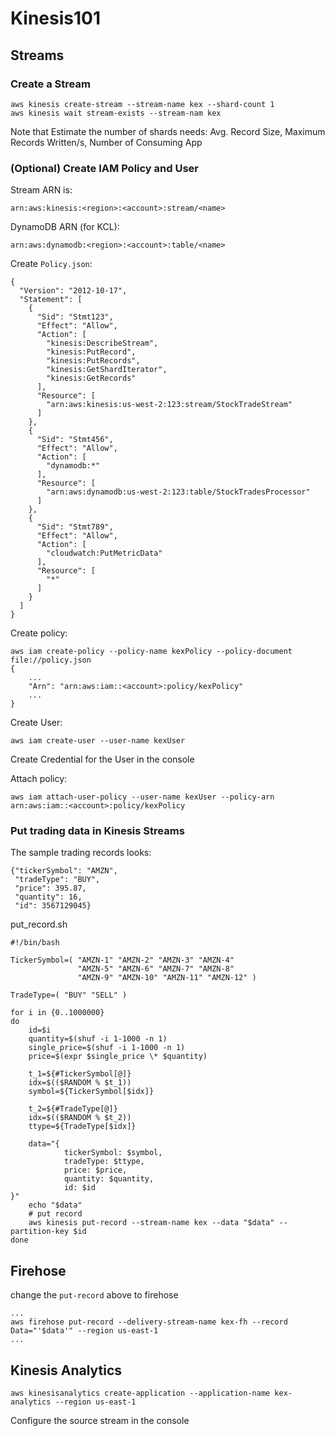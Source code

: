 # Kinesis101

## Streams
### Create a Stream
```
aws kinesis create-stream --stream-name kex --shard-count 1
aws kinesis wait stream-exists --stream-nam kex
```
Note that Estimate the number of shards needs: Avg. Record Size, Maximum Records Written/s, Number of Consuming App

### (Optional) Create IAM Policy and User
Stream ARN is:
```
arn:aws:kinesis:<region>:<account>:stream/<name>
```
DynamoDB ARN (for KCL):
```
arn:aws:dynamodb:<region>:<account>:table/<name>
```
Create `Policy.json`:
```
{
  "Version": "2012-10-17",
  "Statement": [
    {
      "Sid": "Stmt123",
      "Effect": "Allow",
      "Action": [
        "kinesis:DescribeStream",
        "kinesis:PutRecord",
        "kinesis:PutRecords",
        "kinesis:GetShardIterator",
        "kinesis:GetRecords"
      ],
      "Resource": [
        "arn:aws:kinesis:us-west-2:123:stream/StockTradeStream"
      ]
    },
    {
      "Sid": "Stmt456",
      "Effect": "Allow",
      "Action": [
        "dynamodb:*"
      ],
      "Resource": [
        "arn:aws:dynamodb:us-west-2:123:table/StockTradesProcessor"
      ]
    },
    {
      "Sid": "Stmt789",
      "Effect": "Allow",
      "Action": [
        "cloudwatch:PutMetricData"
      ],
      "Resource": [
        "*"
      ]
    }
  ]
}
```
Create policy:
```
aws iam create-policy --policy-name kexPolicy --policy-document file://policy.json
{
    ...
    "Arn": "arn:aws:iam::<account>:policy/kexPolicy"
    ...
}
```

Create User:
```
aws iam create-user --user-name kexUser
```

Create Credential for the User in the console

Attach policy:
```
aws iam attach-user-policy --user-name kexUser --policy-arn arn:aws:iam::<account>:policy/kexPolicy
```

### Put trading data in Kinesis Streams
The sample trading records looks:
```
{"tickerSymbol": "AMZN", 
 "tradeType": "BUY", 
 "price": 395.87,
 "quantity": 16, 
 "id": 3567129045}
```

put_record.sh
```
#!/bin/bash

TickerSymbol=( "AMZN-1" "AMZN-2" "AMZN-3" "AMZN-4"
               "AMZN-5" "AMZN-6" "AMZN-7" "AMZN-8"
               "AMZN-9" "AMZN-10" "AMZN-11" "AMZN-12" )

TradeType=( "BUY" "SELL" )

for i in {0..1000000}
do
    id=$i
    quantity=$(shuf -i 1-1000 -n 1)
    single_price=$(shuf -i 1-1000 -n 1)
    price=$(expr $single_price \* $quantity)

    t_1=${#TickerSymbol[@]}
    idx=$(($RANDOM % $t_1))
    symbol=${TickerSymbol[$idx]}

    t_2=${#TradeType[@]}
    idx=$(($RANDOM % $t_2))
    ttype=${TradeType[$idx]}

    data="{
            tickerSymbol: $symbol, 
            tradeType: $ttype,
            price: $price,
            quantity: $quantity,
            id: $id
}"
    echo "$data"
    # put record
    aws kinesis put-record --stream-name kex --data "$data" --partition-key $id
done
```

## Firehose
change the `put-record` above to firehose
```
...
aws firehose put-record --delivery-stream-name kex-fh --record Data="'$data'" --region us-east-1
...
```

## Kinesis Analytics
```
aws kinesisanalytics create-application --application-name kex-analytics --region us-east-1
```
Configure the source stream in the console

